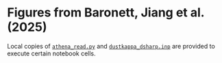 # Figures from Baronett, Jiang et al. (2025)

Local copies of [`athena_read.py`](https://github.com/PrincetonUniversity/athena/wiki/Reading-Data-into-Python) and [`dustkappa_dsharp.inp`](https://github.com/sabaronett/irrad_disk/blob/main/athena/opacities/dustkappa_dsharp.inp) are provided to execute certain notebook cells.
